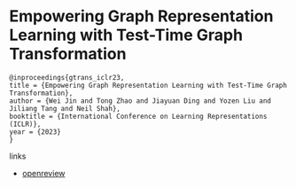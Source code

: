 # Empowering Graph Representation Learning with Test-Time Graph Transformation

```
@inproceedings{gtrans_iclr23,
title = {Empowering Graph Representation Learning with Test-Time Graph Transformation},
author = {Wei Jin and Tong Zhao and Jiayuan Ding and Yozen Liu and Jiliang Tang and Neil Shah},
booktitle = {International Conference on Learning Representations (ICLR)},
year = {2023}
}
```

links
- [openreview](https://openreview.net/forum?id=Lnxl5pr018)
